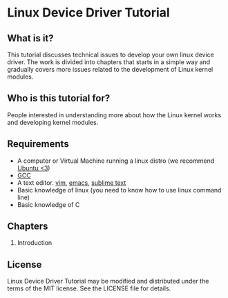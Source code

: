 # Linux Device Driver Tutorial #

## What is it? ##
This tutorial discusses technical issues to develop your own linux device driver. The work is divided into chapters that starts in a simple way and gradually covers more issues related to the development of Linux kernel modules.

## Who is this tutorial for? ##
People interested in understanding more about how the Linux kernel works and developing kernel modules.

## Requirements ##
* A computer or Virtual Machine running a linux distro (we recommend [Ubuntu <3](https://www.ubuntu.com))
* [GCC](https://gcc.gnu.org)
* A text editor. [vim](https://www.vim.org/), [emacs](https://www.gnu.org/s/emacs/), [sublime text](https://www.sublimetext.com)
* Basic knowledge of linux (you need to know how to use linux command line)
* Basic knowledge of C

## Chapters ##
1. Introduction

## License ##
Linux Device Driver Tutorial may be modified and distributed under the terms of the MIT license. See the LICENSE file for details.

